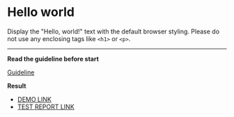 # Hello world

Display the "Hello, world!" text with the default browser styling. Please do not
use any enclosing tags like `<h1>` or `<p>`.
___
**Read the guideline before start**

[Guideline](https://github.com/mate-academy/layout_task-guideline/blob/master/README.md)

**Result**

 - [DEMO LINK](https://mgrinko.github.io/layout_hello-world/) <br>
 - [TEST REPORT LINK](https://mgrinko.github.io/layout_hello-world/report/html_report/)
